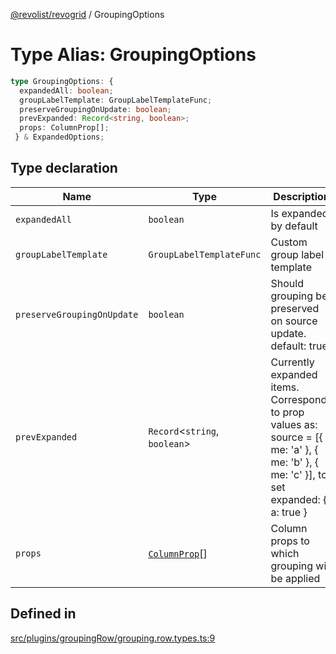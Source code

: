 [@revolist/revogrid](README.md) / GroupingOptions

# Type Alias: GroupingOptions

```ts
type GroupingOptions: {
  expandedAll: boolean;
  groupLabelTemplate: GroupLabelTemplateFunc;
  preserveGroupingOnUpdate: boolean;
  prevExpanded: Record<string, boolean>;
  props: ColumnProp[];
 } & ExpandedOptions;
```

## Type declaration

| Name | Type | Description | Defined in |
| ------ | ------ | ------ | ------ |
| `expandedAll` | `boolean` | Is expanded by default | [src/plugins/groupingRow/grouping.row.types.ts:24](https://github.com/revolist/revogrid/blob/ec9aef33f9c1bf72c73d96c05d2eb8650d7cd25f/src/plugins/groupingRow/grouping.row.types.ts#L24) |
| `groupLabelTemplate` | `GroupLabelTemplateFunc` | Custom group label template | [src/plugins/groupingRow/grouping.row.types.ts:34](https://github.com/revolist/revogrid/blob/ec9aef33f9c1bf72c73d96c05d2eb8650d7cd25f/src/plugins/groupingRow/grouping.row.types.ts#L34) |
| `preserveGroupingOnUpdate` | `boolean` | Should grouping be preserved on source update. default: true | [src/plugins/groupingRow/grouping.row.types.ts:30](https://github.com/revolist/revogrid/blob/ec9aef33f9c1bf72c73d96c05d2eb8650d7cd25f/src/plugins/groupingRow/grouping.row.types.ts#L30) |
| `prevExpanded` | `Record`\<`string`, `boolean`\> | Currently expanded items. Corresponds to prop values as: source = [{ me: 'a' }, { me: 'b' }, { me: 'c' }], to set expanded: { a: true } | [src/plugins/groupingRow/grouping.row.types.ts:19](https://github.com/revolist/revogrid/blob/ec9aef33f9c1bf72c73d96c05d2eb8650d7cd25f/src/plugins/groupingRow/grouping.row.types.ts#L19) |
| `props` | [`ColumnProp`](TypeAlias.ColumnProp.md)[] | Column props to which grouping will be applied | [src/plugins/groupingRow/grouping.row.types.ts:13](https://github.com/revolist/revogrid/blob/ec9aef33f9c1bf72c73d96c05d2eb8650d7cd25f/src/plugins/groupingRow/grouping.row.types.ts#L13) |

## Defined in

[src/plugins/groupingRow/grouping.row.types.ts:9](https://github.com/revolist/revogrid/blob/ec9aef33f9c1bf72c73d96c05d2eb8650d7cd25f/src/plugins/groupingRow/grouping.row.types.ts#L9)
